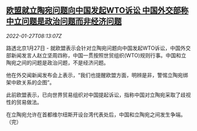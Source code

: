 <!--1643272263000-->
[欧盟就立陶宛问题向中国发起WTO诉讼 中国外交部称中立问题是政治问题而非经济问题](https://cn.reuters.com/article/eu-lithuania-china-tw-wto-0127-idCNKBS2K10NV)
------

<div><i>2022-01-27T08:13:07Z</i></div><p>路透北京1月27日 - 就欧盟表示会针对立陶宛问题向中国发起WTO诉讼，中国外交部新闻发言人赵立坚周四称，中国一贯按照世贸组织(WTO)规则行事。中国和立陶宛之间的问题是政治问题，不是经济问题。</p><p>他在外交闻新闻发布会上表示，“我们也提醒欧盟方面，明辨是非，警惕立陶宛绑架中欧关系的企图”。</p><p>此前欧盟表示，已向世界贸易组织对中国提起诉讼，指称中国对立陶宛采取了歧视性的贸易做法。</p><p>在立陶宛允许在首都维尔纽斯开设台湾代表处后，中国和立陶宛之间发生争端。（完）</p>
